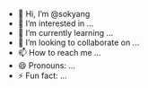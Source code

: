 - 👋 Hi, I’m @sokyang
- 👀 I’m interested in ...
- 🌱 I’m currently learning ...
- 💞️ I’m looking to collaborate on ...
- 📫 How to reach me ...
- 😄 Pronouns: ...
- ⚡ Fun fact: ...

<!---
sokyang/sokyang is a ✨ special ✨ repository because its `README.md` (this file) appears on your GitHub profile.
You can click the Preview link to take a look at your changes.
--->
